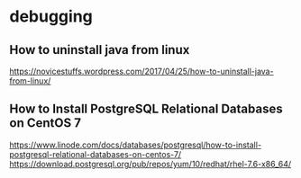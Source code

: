 # debugging
## How to uninstall java from linux
https://novicestuffs.wordpress.com/2017/04/25/how-to-uninstall-java-from-linux/
## How to Install PostgreSQL Relational Databases on CentOS 7
https://www.linode.com/docs/databases/postgresql/how-to-install-postgresql-relational-databases-on-centos-7/
https://download.postgresql.org/pub/repos/yum/10/redhat/rhel-7.6-x86_64/
